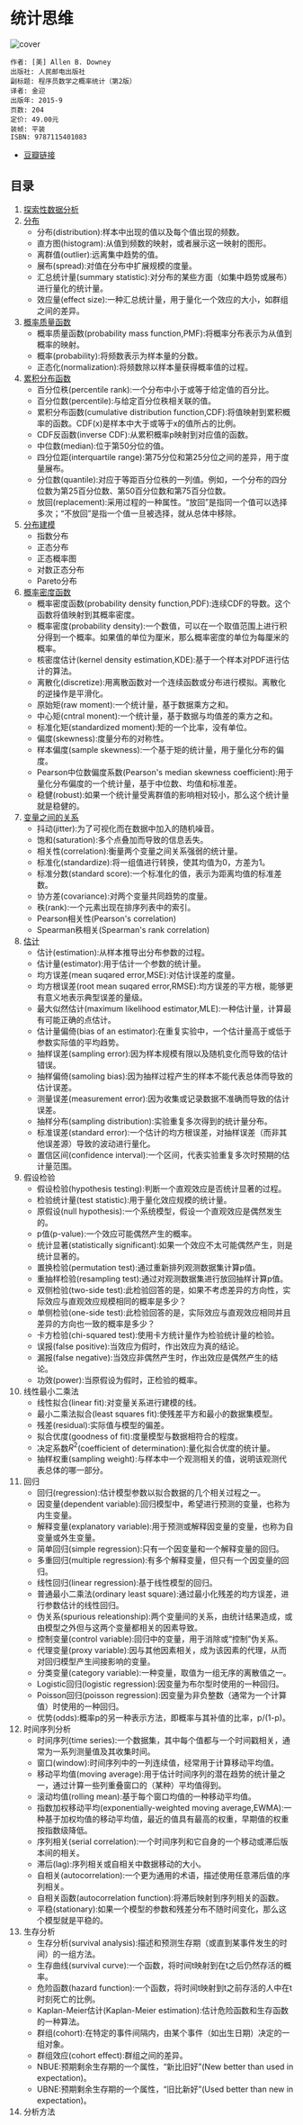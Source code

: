 # 统计思维
![cover](https://img3.doubanio.com/lpic/s28278025.jpg)

    作者: [美] Allen B. Downey 
    出版社: 人民邮电出版社
    副标题: 程序员数学之概率统计（第2版）
    译者: 金迎 
    出版年: 2015-9
    页数: 204
    定价: 49.00元
    装帧: 平装
    ISBN: 9787115401083

- [豆瓣链接](https://book.douban.com/subject/26593825/)

## 目录
1. [探索性数据分析][70]
1. [分布][71]
    - 分布(distribution):样本中出现的值以及每个值出现的频数。
    - 直方图(histogram):从值到频数的映射，或者展示这一映射的图形。
    - 离群值(outlier):远离集中趋势的值。
    - 展布(spread):对值在分布中扩展规模的度量。
    - 汇总统计量(summary statistic):对分布的某些方面（如集中趋势或展布）进行量化的统计量。
    - 效应量(effect size):一种汇总统计量，用于量化一个效应的大小，如群组之间的差异。
1. [概率质量函数][72]
    - 概率质量函数(probability mass function,PMF):将概率分布表示为从值到概率的映射。
    - 概率(probability):将频数表示为样本量的分数。
    - 正态化(normalization):将频数除以样本量获得概率值的过程。
1. [累积分布函数][73]
    - 百分位秩(percentile rank):一个分布中小于或等于给定值的百分比。
    - 百分位数(percentile):与给定百分位秩相关联的值。
    - 累积分布函数(cumulative distribution function,CDF):将值映射到累积概率的函数。CDF(x)是样本中大于或等于x的值所占的比例。
    - CDF反函数(inverse CDF):从累积概率p映射到对应值的函数。
    - 中位数(median):位于第50分位的值。
    - 四分位距(interquartile range):第75分位和第25分位之间的差异，用于度量展布。
    - 分位数(quantile):对应于等距百分位秩的一列值。例如，一个分布的四分位数为第25百分位数、第50百分位数和第75百分位数。
    - 放回(replacement):采用过程的一种属性。“放回”是指同一个值可以选择多次；“不放回”是指一个值一旦被选择，就从总体中移除。
1. [分布建模][74]
    - 指数分布
    - 正态分布
    - 正态概率图
    - 对数正态分布
    - Pareto分布
1. [概率密度函数][75]
    - 概率密度函数(probability density function,PDF):连续CDF的导数。这个函数将值映射到其概率密度。
    - 概率密度(probability density):一个数值，可以在一个取值范围上进行积分得到一个概率。如果值的单位为厘米，那么概率密度的单位为每厘米的概率。
    - 核密度估计(kernel density estimation,KDE):基于一个样本对PDF进行估计的算法。
    - 离散化(discretize):用离散函数对一个连续函数或分布进行模拟。离散化的逆操作是平滑化。
    - 原始矩(raw moment):一个统计量，基于数据乘方之和。
    - 中心矩(cntral monent):一个统计量，基于数据与均值差的乘方之和。
    - 标准化矩(standardized moment):矩的一个比率，没有单位。
    - 偏度(skewness):度量分布的对称性。
    - 样本偏度(sample skewness):一个基于矩的统计量，用于量化分布的偏度。
    - Pearson中位数偏度系数(Pearson's median skewness coefficient):用于量化分布偏度的一个统计量，基于中位数、均值和标准差。
    - 稳健(robust):如果一个统计量受离群值的影响相对较小，那么这个统计量就是稳健的。
1. [变量之间的关系][76]
    - 抖动(jitter):为了可视化而在数据中加入的随机噪音。
    - 饱和(saturation):多个点叠加而导致的信息丢失。
    - 相关性(correlation):衡量两个变量之间关系强弱的统计量。
    - 标准化(standardize):将一组值进行转换，使其均值为0，方差为1。
    - 标准分数(standard score):一个标准化的值，表示为距离均值的标准差数。
    - 协方差(covariance):对两个变量共同趋势的度量。
    - 秩(rank):一个元素出现在排序列表中的索引。
    - Pearson相关性(Pearson's correlation)
    - Spearman秩相关(Spearman's rank correlation)
1. [估计][77]
    - 估计(estimation):从样本推导出分布参数的过程。
    - 估计量(estimator):用于估计一个参数的统计量。
    - 均方误差(mean suqared error,MSE):对估计误差的度量。
    - 均方根误差(root mean suqared error,RMSE):均方误差的平方根，能够更有意义地表示典型误差的量级。
    - 最大似然估计(maximum likelihood estimator,MLE):一种估计量，计算最有可能正确的点估计。
    - 估计量偏倚(bias of an estimator):在重复实验中，一个估计量高于或低于参数实际值的平均趋势。
    - 抽样误差(sampling error):因为样本规模有限以及随机变化而导致的估计错误。
    - 抽样偏倚(samoling bias):因为抽样过程产生的样本不能代表总体而导致的估计误差。
    - 测量误差(measurement error):因为收集或记录数据不准确而导致的估计误差。
    - 抽样分布(sampling distribution):实验重复多次得到的统计量分布。
    - 标准误差(standard error):一个估计的均方根误差，对抽样误差（而非其他误差源）导致的波动进行量化。
    - 置信区间(confidence interval):一个区间，代表实验重复多次时预期的估计量范围。
1. 假设检验
    - 假设检验(hypothesis testing):判断一个直观效应是否统计显著的过程。
    - 检验统计量(test statistic):用于量化效应规模的统计量。
    - 原假设(null hypothesis):一个系统模型，假设一个直观效应是偶然发生的。
    - p值(p-value):一个效应可能偶然产生的概率。
    - 统计显著(statistically significant):如果一个效应不太可能偶然产生，则是统计显著的。
    - 置换检验(permutation test):通过重新排列观测数据集计算p值。
    - 重抽样检验(resampling test):通过对观测数据集进行放回抽样计算p值。
    - 双侧检验(two-side test):此检验回答的是，如果不考虑差异的方向性，实际效应与直观效应规模相同的概率是多少？
    - 单侧检验(one-side test):此检验回答的是，实际效应与直观效应相同并且差异的方向也一致的概率是多少？
    - 卡方检验(chi-squared test):使用卡方统计量作为检验统计量的检验。
    - 误报(false positive):当效应为假时，作出效应为真的结论。
    - 漏报(false negative):当效应非偶然产生时，作出效应是偶然产生的结论。
    - 功效(power):当原假设为假时，正检验的概率。
1. 线性最小二乘法
    - 线性拟合(linear fit):对变量关系进行建模的线。
    - 最小二乘法拟合(least squares fit):使残差平方和最小的数据集模型。
    - 残差(residual):实际值与模型的偏差。
    - 拟合优度(goodness of fit):度量模型与数据相符合的程度。
    - 决定系数$R^2$(coefficient of determination):量化拟合优度的统计量。
    - 抽样权重(sampling weight):与样本中一个观测相关的值，说明该观测代表总体的哪一部分。
1. 回归
    - 回归(regression):估计模型参数以拟合数据的几个相关过程之一。
    - 因变量(dependent variable):回归模型中，希望进行预测的变量，也称为内生变量。
    - 解释变量(explanatory variable):用于预测或解释因变量的变量，也称为自变量或外生变量。
    - 简单回归(simple regression):只有一个因变量和一个解释变量的回归。
    - 多重回归(multiple regression):有多个解释变量，但只有一个因变量的回归。
    - 线性回归(linear regression):基于线性模型的回归。
    - 普通最小二乘法(ordinary least square):通过最小化残差的均方误差，进行参数估计的线性回归。
    - 伪关系(spurious releationship):两个变量间的关系，由统计结果造成，或由模型之外但与这两个变量都相关的因素导致。
    - 控制变量(control variable):回归中的变量，用于消除或“控制”伪关系。
    - 代理变量(proxy variable):因与其他因素相关，成为该因素的代理，从而对回归模型产生间接影响的变量。
    - 分类变量(category variable):一种变量，取值为一组无序的离散值之一。
    - Logistic回归(logistic regression):因变量为布尔型时使用的一种回归。
    - Poisson回归(poisson regression):因变量为非负整数（通常为一个计算值）时使用的一种回归。
    - 优势(odds):概率p的另一种表示方法，即概率与其补值的比率，p/(1-p)。
1. 时间序列分析
    - 时间序列(time series):一个数据集，其中每个值都与一个时间戳相关，通常为一系列测量值及其收集时间。
    - 窗口(window):时间序列中的一列连续值，经常用于计算移动平均值。
    - 移动平均值(moving average):用于估计时间序列的潜在趋势的统计量之一，通过计算一些列重叠窗口的（某种）平均值得到。
    - 滚动均值(rolling mean):基于每个窗口均值的一种移动平均值。
    - 指数加权移动平均(exponentially-weighted moving average,EWMA):一种基于加权均值的移动平均值，最近的值具有最高的权重，早期值的权重按指数级降低。
    - 序列相关(serial correlation):一个时间序列和它自身的一个移动或滞后版本间的相关。
    - 滞后(lag):序列相关或自相关中数据移动的大小。
    - 自相关(autocorrelation):一个更为通用的术语，描述使用任意滞后值的序列相关。
    - 自相关函数(autocorrelation function):将滞后映射到序列相关的函数。
    - 平稳(stationary):如果一个模型的参数和残差分布不随时间变化，那么这个模型就是平稳的。
1. 生存分析
    - 生存分析(survival analysis):描述和预测生存期（或直到某事件发生的时间）的一组方法。
    - 生存曲线(survival curve):一个函数，将时间t映射到在t之后仍然存活的概率。
    - 危险函数(hazard function):一个函数，将时间t映射到t之前存活的人中在t时刻死亡的比例。
    - Kaplan-Meier估计(Kaplan-Meier estimation):估计危险函数和生存函数的一种算法。
    - 群组(cohort):在特定的事件间隔内，由某个事件（如出生日期）决定的一组对象。
    - 群组效应(cohort effect):群组之间的差异。
    - NBUE:预期剩余生存期的一个属性，“新比旧好”(New better than used in expectation)。
    - UBNE:预期剩余生存期的一个属性，“旧比新好”(Used better than new in expectation)。
1. 分析方法


[70]: explode.ipynb
[71]: distribution.ipynb
[72]: pmf.ipynb
[73]: cdf.ipynb
[74]: distribution-modeling.ipynb
[75]: pdf.ipynb
[76]: relation-of-variables.ipynb
[77]: estimation.ipynb